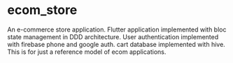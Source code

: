 # ecom_store

An e-commerce store application.
Flutter application implemented with bloc state management in DDD architecture. User authentication implemented with firebase phone and google auth. cart database implemented with hive. This is for just a reference model of ecom applications. 
